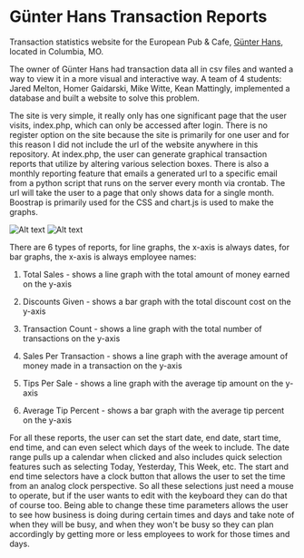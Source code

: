 # Günter Hans Transaction Reports
Transaction statistics website for the European Pub &amp; Cafe, <a href="http://www.gunterhans.com/">Günter Hans</a>, located in Columbia, MO.

The owner of Günter Hans had transaction data all in csv files and wanted a way to view it in a more visual and interactive way. A team of 4 students: Jared Melton, Homer Gaidarski, Mike Witte, Kean Mattingly, implemented a database and built a website to solve this problem.

The site is very simple, it really only has one significant page that the user visits, index.php, which can only be accessed after login. There is no register option on the site because the site is primarily for one user and for this reason I did not include the url of the website anywhere in this repository. At index.php, the user can generate graphical transaction reports that utilize by altering various selection boxes. There is also a monthly reporting feature that emails a generated url to a specific email from a python script that runs on the server every month via crontab. The url will take the user to a page that only shows data for a single month. Boostrap is primarily used for the CSS and chart.js is used to make the graphs.

![Alt text](/relative/path/to/averageTipPercent.PNG?raw=true "")
![Alt text](/relative/path/to/totalSales.PNG?raw=true "")

There are 6 types of reports, for line graphs, the x-axis is always dates, for bar graphs, the x-axis is always employee names:

1. Total Sales - shows a line graph with the total amount of money earned on the y-axis

2. Discounts Given - shows a bar graph with the total discount cost on the y-axis

3. Transaction Count - shows a line graph with the total number of transactions on the y-axis

4. Sales Per Transaction - shows a line graph with the average amount of money made in a transaction on the y-axis

5. Tips Per Sale - shows a line graph with the average tip amount on the y-axis

6. Average Tip Percent - shows a bar graph with the average tip percent on the y-axis

For all these reports, the user can set the start date, end date, start time, end time, and can even select which days of the week to include. The date range pulls up a calendar when clicked and also includes quick selection features such as selecting Today, Yesterday, This Week, etc. The start and end time selectors have a clock button that allows the user to set the time from an analog clock perspective. So all these selections just need a mouse to operate, but if the user wants to edit with the keyboard they can do that of course too. Being able to change these time parameters allows the user to see how business is doing during certain times and days and take note of when they will be busy, and when they won't be busy so they can plan accordingly by getting more or less employees to work for those times and days.
